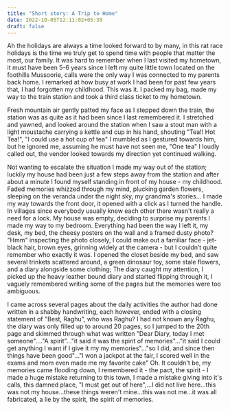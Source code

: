 ```yaml
---
title: "Short story: A Trip to Home"
date: 2022-10-05T12:11:02+05:30
draft: false
---
```


Ah the holidays are always a time looked forward to by many, in this rat race holidays is the time we truly get to spend time with people that matter the most, our family. It was hard to remember when I last visited my hometown, it must have been 5-6 years since I left my quite little town located on the foothills Mussoorie, calls were the only way I was connected to my parents back home. I remarked at how busy at work I had been for past few years that, I had forgotten my childhood. This was it. I packed my bag, made my way to the train station and took a third class ticket to my hometown.

Fresh mountain air gently patted my face as I stepped down the train, the station was as quite as it had been since I last remembered it. I stretched and yawned, and looked around the station when I saw a stout man with a light moustache carrying a kettle and cup in his hand, shouting "Tea!! Hot Tea!", "I could use a hot cup of tea" I mumbled as I gestured towards him, but he ignored me, assuming he must have not seen me, "One tea" I loudly called out, the vendor looked towards my direction yet continued walking.

Not wanting to escalate the situation I made my way out of the station; luckily my house had been just a few steps away from the station and after about a minute I found myself standing in front of my house - my childhood. Faded memories whizzed through my mind, plucking garden flowers, sleeping on the veranda under the night sky, my grandma's stories... I made my way towards the front door, it opened with a click as I turned the handle. In villages since everybody usually knew each other there wasn't really a need for a lock. My house was empty, deciding to surprise my parents I  made my way to my bedroom. Everything had been the way I left it, my desk, my bed, the cheesy posters on the wall and a framed dusty photo? "Hmm" inspecting the photo closely, I could make out a familiar face - jet-black hair, brown eyes, grinning widely at the camera - but I couldn’t quite remember who exactly it was. I opened the closet beside my bed, and saw several trinkets scattered around, a green dinosaur toy, some stale flowers, and a diary alongside some clothing; The diary caught my attention, I picked up the heavy leather bound diary and started flipping through it, I vaguely remembered writing some of the pages but the memories were too ambiguous. 

I came across several pages about the daily activities the author had done written in a shabby handwriting, each however, ended with a closing statement of "Best, Raghu", who was Raghu? I had not known any Raghu, the diary was only filled up to around 20 pages, so I jumped to the 20th page and skimmed through what was written "Dear Diary, today I met someone"...."A spirit"..."it said it was the spirit of memories"..."it said I could get anything I want if I give it my my memories"..."so I did, and since then things have been good"..."I won a jackpot at the fair, I scored well in the exams and mom even made me my favorite cake" Oh. It couldn't be, my memories came flooding down, I remembered it - the pact, the spirit - I made a huge mistake returning to this town, I made a mistake giving into it's calls, this damned place, "I must get out of here",...I did not live here...this was not my house...these things weren't mine...this was not me...it was all fabricated, a lie by the spirit, the spirit of memories.
